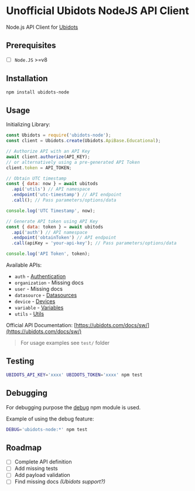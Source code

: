 # Unofficial Ubidots NodeJS API Client

Node.js API Client for [Ubidots](https://ubidots.com)

## Prerequisites

- [ ] `Node.JS` >=v8

## Installation

```bash
npm install ubidots-node
```

## Usage

Initializing Library:

```javascript
const Ubidots = require('ubidots-node');
const client = Ubidots.create(Ubidots.ApiBase.Educational);

// Authorize API with an API Key
await client.authorize(API_KEY);
// or alternatively using a pre-generated API Token
client.token = API_TOKEN;

// Obtain UTC timestamp
const { data: now } = await ubitods
  .api('utils') // API namespace
  .endpoint('utc-timestamp') // API endpoint
  .call(); // Pass parameters/options/data

console.log('UTC Timestamp', now);

// Generate API token using API Key
const { data: token } = await ubitods
  .api('auth') // API namespace
  .endpoint('obtainToken') // API endpoint
  .call(apiKey = 'your-api-key'); // Pass parameters/options/data

console.log('API Token', token);
```

Available APIs:

- `auth` - [Authentication](https://ubidots.com/docs/sw/#section/Authentication)
- `organization` - Missing docs
- `user` - Missing docs
- `datasource` - [Datasources](https://ubidots.com/docs/sw/#tag/Datasources)
- `device` - [Devices](https://ubidots.com/docs/sw/#tag/Devices)
- `variable` - [Variables](https://ubidots.com/docs/sw/#tag/Variables)
- `utils` - [Utils](https://ubidots.com/docs/sw/#tag/Utils)

Official API Documentation: [https://ubidots.com/docs/sw/](https://ubidots.com/docs/sw/)

> For usage examples see `test/` folder

## Testing

```bash
UBIDOTS_API_KEY='xxxx' UBIDOTS_TOKEN='xxxx' npm test
```

## Debugging

For debugging purpose the [debug](https://www.npmjs.com/package/debug) npm module is used.

Example of using the debug feature:

```bash
DEBUG='ubidots-node:*' npm test
```

## Roadmap

- [ ] Complete API definition
- [ ] Add missing tests
- [ ] Add payload validation
- [ ] Find missing docs *(Ubidots support?)*